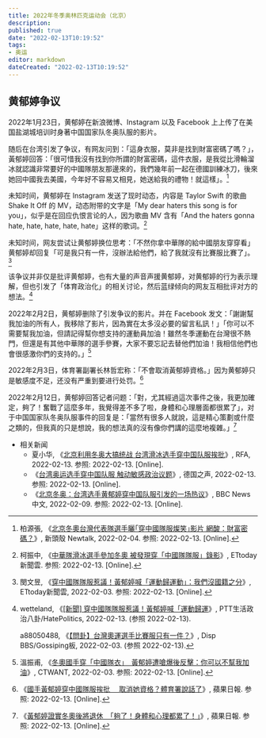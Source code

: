 ```yaml
---
title: 2022年冬季奥林匹克运动会（北京）
description:
published: true
date: "2022-02-13T10:19:52"
tags:
- 奥运
editor: markdown
dateCreated: "2022-02-13T10:19:52"
---
```


## 黄郁婷争议

2022年1月23日，黄郁婷在新浪微博、Instagram 以及 Facebook 上上传了在美国盐湖城培训时身著中国国家队冬奥队服的影片。

随后在台湾引发了争议，有网友问到：「這身衣服，莫非是找到財富密碼了嗎？」，黃郁婷回答：「很可惜我沒有找到你所謂的財富密碼，這件衣服，是我從比滑輪溜冰就認識非常要好的中國隊朋友那邊來的，我們幾年前一起在德國訓練冰刀，後來她回中國我去美國，今年好不容易又相見，她送給我的禮物！就這樣」。[^705156]

[^705156]: 柏源張, 《[北京冬奧台灣代表隊選手曬｢穿中國隊服燦笑｣影片 網酸：財富密碼？](https://web.archive.org/web/20220204040540/https://newtalk.tw/news/view/2022-02-03/705156)》, 新頭殼 Newtalk, 2022-02-04. 参照: 2022-02-13. [Online].

未知时间，黄郁婷在 Instagram 发送了现时动态，内容是 Taylor Swift 的歌曲 Shake It Off 的 MV，动态附带的文字是「My dear haters this song is for you」，似乎是在回应仇恨言论的人，因为歌曲 MV 含有「And the haters gonna hate, hate, hate, hate, hate」这样的歌词。[^2182487]

[^2182487]: 柯振中, 《[中華隊滑冰選手參加冬奧 被發現穿「中國隊隊服」錄影](https://web.archive.org/web/20230914092555/https://sports.ettoday.net/news/2182487)》, ETtoday新聞雲. 参照: 2022-02-13. [Online].

未知时间，网友尝试让黄郁婷换位思考：「不然你拿中華隊的給中國朋友穿穿看」黄郁婷却回复「可是我只有一件，沒辦法給他們，給了我就沒有比賽服比賽了」。[^2182]

[^2182]: 閔文昱, 《[穿中國隊隊服惹議！黃郁婷喊「運動歸運動」：我們沒國籍之分](https://web.archive.org/web/20220203110241/https://sports.ettoday.net/news/2182506)》, ETtoday新聞雲, 2022-02-03. 参照: 2022-02-13. [Online].

该争议并非仅是批评黄郁婷，也有大量的声音声援黄郁婷，对黄郁婷的行为表示理解，但也引发了「体育政治化」的相关讨论，然后蓝绿倾向的网友互相批评对方的想法。[^4384]

[^4384]: wetteland, 《[[新聞] 穿中國隊隊服惹議！黃郁婷喊「運動歸運](https://web.archive.org/web/20220213034713/https://webcache.googleusercontent.com/search?q=cache:nM3wsCapJ98J:https://ptt-politics.com/HatePolitics/l/POLITICS.M.1643843494.A.766)》, PTT生活政治八卦/HatePolitics, 2022-02-13. (参照 2022-02-13).

    a88050488, 《[【問卦】台灣奧運選手比賽服只有一件？](https://web.archive.org/web/20220213044053/https://disp.cc/b/163-eBHv)》, Disp BBS/Gossiping板, 2022-02-03. (参照 2022-02-13).

2022年2月2日，黄郁婷删除了引发争议的影片。并在 Facebook 发文：「謝謝幫我加油的所有人，我移除了影片，因為實在太多沒必要的留言私訊！」「你可以不需要幫我加油，但請記得幫你想支持的運動員加油！雖然冬季運動在台灣很不熱門，但還是有其他中華隊的選手參賽，大家不要忘記去替他們加油！我相信他們也會很感激你們的支持的。」[^166173]

[^166173]: 溫振甫, 《[冬奧國手穿「中國隊衣」　黃郁婷遭嗆爆後反擊：你可以不幫我加油](https://web.archive.org/web/20220203010141/https://www.ctwant.com/article/166173)》, CTWANT, 2022-02-03. 参照: 2022-02-13. [Online].

2022年2月3日，体育署副署长林哲宏称：「不會取消黃郁婷資格。」因为黄郁婷只是敏感度不足，还没有严重到要进行处罚。[^E4DU]

[^E4DU]: 《[國手黃郁婷穿中國隊服挨批 　取消她資格？體育署說話了](https://web.archive.org/web/20220203083019/https://tw.appledaily.com/sports/20220203/S2DWPBZXIZHLNE4DU6NKXR7NRQ/)》, 蘋果日報. 参照: 2022-02-13. [Online].

2022年2月12日，黄郁婷回答记者问题：「對，尤其經過這次事件之後，我更加確定，夠了！奮戰了這麼多年，我覺得差不多了啦，身體和心理層面都很累了」，对于中国国家队冬奥队服事件的回复是：「當然有很多人就說，這是精心策劃或什麼之類的，但我真的只是想說，我的想法真的沒有像你們講的這麼地複雜。」[^767Q]

[^767Q]: 《[黃郁婷證實冬奧後將退休　「夠了！身體和心理都累了！」](https://web.archive.org/web/20220212122129/https://tw.appledaily.com/sports/20220212/FLZYQT7L2ZDJTCEHP767QH2WRY/)》, 蘋果日報. 参照: 2022-02-13. [Online].

+   相关新闻
    +   夏小华, 《[北京利用冬奥大搞统战 台湾滑冰选手穿中国队服挨批](https://web.archive.org/web/20220213043728/https://www.rfa.org/mandarin/yataibaodao/gangtai/hx-02042022051746.html#.Yf07QMO37MM.twitter)》, RFA, 2022-02-13. 参照: 2022-02-13. [Online].
    +   《[台湾奥运选手穿中国队服 触动敏感政治议题](https://web.archive.org/web/20220213043624/https://www.dw.com/zh/台湾奥运选手穿中国队服-触动敏感政治议题/a-60642334)》, 德国之声, 2022-02-13. 参照: 2022-02-13. [Online].
    +   《[北京冬奥：台湾选手黄郁婷穿中国队服引发的一场热议](https://web.archive.org/web/20220209040010/https://www.bbc.com/zhongwen/simp/60230498)》, BBC News 中文, 2022-02-09. 参照: 2022-02-13. [Online].
